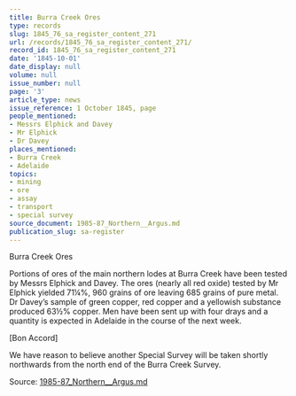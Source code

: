 ```yaml
---
title: Burra Creek Ores
type: records
slug: 1845_76_sa_register_content_271
url: /records/1845_76_sa_register_content_271/
record_id: 1845_76_sa_register_content_271
date: '1845-10-01'
date_display: null
volume: null
issue_number: null
page: '3'
article_type: news
issue_reference: 1 October 1845, page
people_mentioned:
- Messrs Elphick and Davey
- Mr Elphick
- Dr Davey
places_mentioned:
- Burra Creek
- Adelaide
topics:
- mining
- ore
- assay
- transport
- special survey
source_document: 1985-87_Northern__Argus.md
publication_slug: sa-register
---
```


Burra Creek Ores

Portions of ores of the main northern lodes at Burra Creek have been tested by Messrs Elphick and Davey.  The ores (nearly all red oxide) tested by Mr Elphick yielded 71¼%, 960 grains of ore leaving 685 grains of pure metal.  Dr Davey’s sample of green copper, red copper and a yellowish substance produced 63½% copper.  Men have been sent up with four drays and a quantity is expected in Adelaide in the course of the next week.

[Bon Accord]

We have reason to believe another Special Survey will be taken shortly northwards from the north end of the Burra Creek Survey.

Source: [1985-87_Northern__Argus.md](/downloads/markdown/1985-87_Northern__Argus.md)
